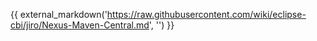 {{ external_markdown('https://raw.githubusercontent.com/wiki/eclipse-cbi/jiro/Nexus-Maven-Central.md', '') }}
